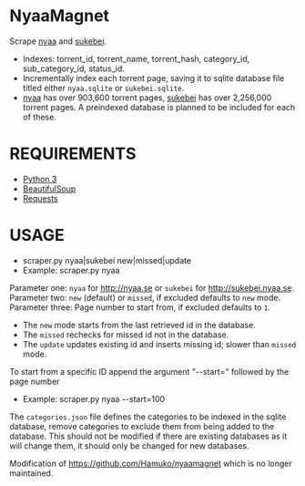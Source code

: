 NyaaMagnet
==========

Scrape [nyaa](http://nyaa.se) and [sukebei](http://sukebei.nyaa.se).
- Indexes: torrent_id, torrent_name, torrent_hash, category_id, sub_category_id, status_id.
- Incrementally index each torrent page, saving it to sqlite database file titled either `nyaa.sqlite` or `sukebei.sqlite`.
- [nyaa](http://nyaa.se) has over 903,600 torrent pages, [sukebei](http://sukebei.nyaa.se) has over 2,256,000 torrent pages. A preindexed database is planned to be included for each of these.

# REQUIREMENTS
- [Python 3](https://www.python.org/download/releases/3.0/)
- [BeautifulSoup](http://www.crummy.com/software/BeautifulSoup/)
- [Requests](http://docs.python-requests.org/en/latest/)

# USAGE
- scraper.py nyaa|sukebei new|missed|update
- Example: scraper.py nyaa

Parameter one: `nyaa` for http://nyaa.se or `sukebei` for http://sukebei.nyaa.se.
Parameter two: `new` (default) or `missed`, if excluded defaults to `new` mode.
Parameter three: Page number to start from, if excluded defaults to `1`.

- The `new` mode starts from the last retrieved id in the database.
- The `missed` rechecks for missed id not in the database.
- The `update` updates existing id and inserts missing id; slower than `missed` mode.

To start from a specific ID append the argument "--start=" followed by the page number
- Example: scraper.py nyaa --start=100

The `categories.json` file defines the categories to be indexed in the sqlite database, remove categories to exclude them from being added to the database. This should not be modified if there are existing databases as it will change them, it should only be changed for new databases.

Modification of https://github.com/Hamuko/nyaamagnet which is no longer maintained.

